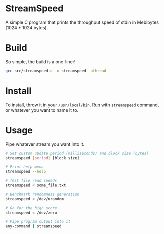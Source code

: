 # StreamSpeed

A simple C program that prints the throughput speed of stdin in Mebibytes (1024 * 1024 bytes).

# Build
So simple, the build is a one-liner!

```bash
gcc src/streamspeed.c -o streamspeed -pthread
```

# Install
To install, throw it in your `/usr/local/bin`. Run with `streamspeed` command, or whatever you want to name it to.

# Usage
Pipe whatever stream you want into it.
```bash
# Set custom update period (milliseconds) and block size (bytes)
streamspeed [period] [block size]

# Print help menu
streamspeed --help

# Test file read speeds
streamspeed < some_file.txt

# Benchmark randomness generation
streamspeed < /dev/urandom

# Go for the high score
streamspeed < /dev/zero

# Pipe program output into it
any-command | streamspeed
```

